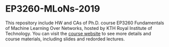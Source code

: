 # EP3260-MLoNs-2019

This repository include HW and CAs of Ph.D. course EP3260 Fundamentals of Machine Learning Over Networks, hosted by KTH Royal Institute of Technology. You can visit the [course website](https://sites.google.com/view/mlons/home) to see more details and course materials, including slides and redorded lectures.
